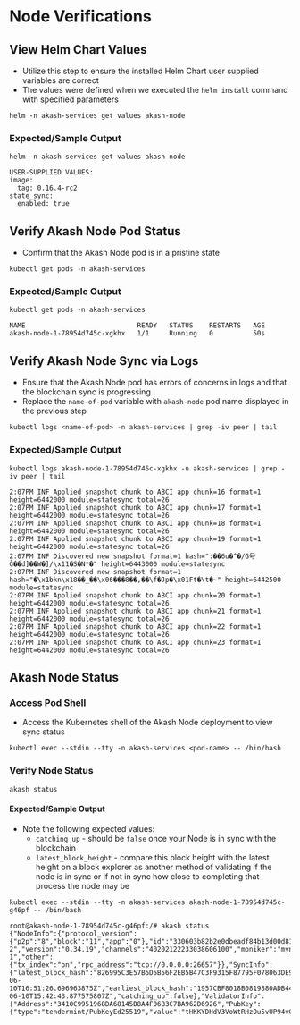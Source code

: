 # Node Verifications

## View Helm Chart Values

* Utilize this step to ensure the installed Helm Chart user supplied variables are correct
* The values were defined when we executed the `helm install` command with specified parameters

```
helm -n akash-services get values akash-node
```

### **Expected/Sample Output**

```
helm -n akash-services get values akash-node

USER-SUPPLIED VALUES:
image:
  tag: 0.16.4-rc2
state_sync:
  enabled: true
```

## Verify Akash Node Pod Status

* Confirm that the Akash Node pod is in a pristine state

```
kubectl get pods -n akash-services
```

### Expected/Sample Output

```
kubectl get pods -n akash-services

NAME                            READY   STATUS    RESTARTS   AGE
akash-node-1-78954d745c-xgkhx   1/1     Running   0          50s
```

## Verify Akash Node Sync via Logs

* Ensure that the Akash Node pod has errors of concerns in logs and that the blockchain sync is progressing
* Replace the `name-of-pod` variable with `akash-node` pod name displayed in the previous step

```
kubectl logs <name-of-pod> -n akash-services | grep -iv peer | tail
```

### Expected/Sample Output

```
kubectl logs akash-node-1-78954d745c-xgkhx -n akash-services | grep -iv peer | tail

2:07PM INF Applied snapshot chunk to ABCI app chunk=16 format=1 height=6442000 module=statesync total=26
2:07PM INF Applied snapshot chunk to ABCI app chunk=17 format=1 height=6442000 module=statesync total=26
2:07PM INF Applied snapshot chunk to ABCI app chunk=18 format=1 height=6442000 module=statesync total=26
2:07PM INF Applied snapshot chunk to ABCI app chunk=19 format=1 height=6442000 module=statesync total=26
2:07PM INF Discovered new snapshot format=1 hash=":��6u�^�/G号Ĝ��d]��W�]/\x11�S�N*�" height=6443000 module=statesync
2:07PM INF Discovered new snapshot format=1 hash="�\x1bkn\x18��_��\x06���8��,��\f�Jp�\x01Ft�\t�~" height=6442500 module=statesync
2:07PM INF Applied snapshot chunk to ABCI app chunk=20 format=1 height=6442000 module=statesync total=26
2:07PM INF Applied snapshot chunk to ABCI app chunk=21 format=1 height=6442000 module=statesync total=26
2:07PM INF Applied snapshot chunk to ABCI app chunk=22 format=1 height=6442000 module=statesync total=26
2:07PM INF Applied snapshot chunk to ABCI app chunk=23 format=1 height=6442000 module=statesync total=26
```

## Akash Node Status

### Access Pod Shell

* Access the Kubernetes shell of the Akash Node deployment to view sync status

```
kubectl exec --stdin --tty -n akash-services <pod-name> -- /bin/bash
```

### Verify Node Status

```
akash status
```

#### Expected/Sample Output

* Note the following expected values:
  * `catching_up` - should be `false` once your Node is in sync with the blockchain
  * `latest_block_height` - compare this block height with the latest height on a block explorer as another method of validating if the node is in sync or if not in sync how close to completing that process the node may be

```
kubectl exec --stdin --tty -n akash-services akash-node-1-78954d745c-g46pf -- /bin/bash

root@akash-node-1-78954d745c-g46pf:/# akash status
{"NodeInfo":{"protocol_version":{"p2p":"8","block":"11","app":"0"},"id":"330603b82b2e0dbeadf84b13d00d81ff19017854","listen_addr":"tcp://0.0.0.0:26656","network":"akashnet-2","version":"0.34.19","channels":"40202122233038606100","moniker":"mynode-1","other":{"tx_index":"on","rpc_address":"tcp://0.0.0.0:26657"}},"SyncInfo":{"latest_block_hash":"826995C3E57B5D5B56F2EB5B47C3F9315F87795F078063DE9E6C736064C3A6C3","latest_app_hash":"1B3DCEFCFA1752777FBEC5B1E26DCB29484D22518C86492D50E8FCE02560D1B5","latest_block_height":"6260678","latest_block_time":"2022-06-10T16:51:26.696963875Z","earliest_block_hash":"1957CBF8018B0819880ADB44402AE837E170FAD47FF5F745F9872D622F037816","earliest_app_hash":"2A0D0C3541D399D24C26A4098A5741C628B28AC15EFEA6947DF6D3D71FD24B1F","earliest_block_height":"6260001","earliest_block_time":"2022-06-10T15:42:43.877575807Z","catching_up":false},"ValidatorInfo":{"Address":"3410C9951968DA68145D8A4F06B3C7BA962D6926","PubKey":{"type":"tendermint/PubKeyEd25519","value":"tHKKYDHdV3VoWtRHzOu5vUP94vGc98QD8bxytH1Jlwo="},"VotingPower":"0"}}
```
